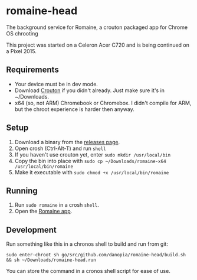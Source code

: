 # romaine-head
The background service for Romaine, a crouton packaged app for Chrome OS chrooting

This project was started on a Celeron Acer C720
and is being continued on a Pixel 2015.

## Requirements
* Your device must be in dev mode.
* Download [Crouton](https://goo.gl/fd3zc) if you didn't already. Just make sure it's in ~/Downloads.
* x64 (so, not ARM) Chromebook or Chromebox. I didn't compile for ARM, but the chroot experience is harder then anyway.

## Setup
1. Download a binary from the [releases page](https://github.com/danopia/romaine-head/releases).
2. Open crosh (Ctrl-Alt-T) and run `shell`
3. If you haven't use crouton yet, enter `sudo mkdir /usr/local/bin`
4. Copy the bin into place with `sudo cp ~/Downloads/romaine-x64 /usr/local/bin/romaine`
5. Make it executable with `sudo chmod +x /usr/local/bin/romaine`

## Running
1. Run `sudo romaine` in a crosh `shell`.
2. Open the [Romaine app](https://chrome.google.com/webstore/detail/romaine/akmgdkngbndhjenanchcijaappbglfgn).

## Development
Run something like this in a chronos shell to build and run from git:

```shell
sudo enter-chroot sh go/src/github.com/danopia/romaine-head/build.sh && sh ~/Downloads/romaine-head.run
```

You can store the command in a cronos shell script for ease of use.
